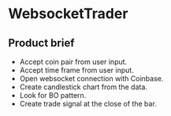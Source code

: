 # WebsocketTrader

## Product brief

- Accept coin pair from user input.
- Accept time frame from user input.
- Open websocket connection with Coinbase.
- Create candlestick chart from the data.
- Look for BO pattern.
- Create trade signal at the close of the bar.
